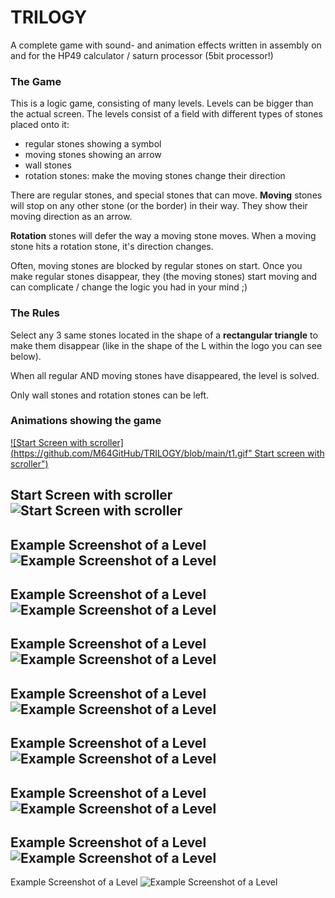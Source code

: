 # TRILOGY
A complete game with sound- and animation effects written in assembly on and for the HP49 calculator / saturn processor (5bit processor!)

### The Game
This is a logic game, consisting of many levels. Levels can be bigger than the actual screen. The levels consist of a field with different types of stones placed onto it:

 - regular stones showing a symbol
 - moving stones showing an arrow
 - wall stones
 - rotation stones: make the moving stones change their direction

There are regular stones, and special stones that can move. **Moving** stones will stop on any other stone (or the border) in their way. They show their moving direction as an arrow.  

**Rotation** stones will defer the way a moving stone moves. When a moving stone hits a rotation stone, it's direction changes.

Often, moving stones are blocked by regular stones on start. Once you make regular stones disappear, they (the moving stones) start moving and can complicate / change the logic you had in your mind ;)

### The Rules
Select any 3 same stones located in the shape of a **rectangular triangle** to make them disappear (like in the shape of the L within the logo you can see below).  

When all regular AND moving stones have disappeared, the level is solved.  

Only wall stones and rotation stones can be left.

### Animations showing the game

[![Start Screen with scroller](https://github.com/M64GitHub/TRILOGY/blob/main/t1.gif" Start screen with scroller")  
](https://github.com/M64GitHub/TRILOGY/blob/main/t1.gif)


Start Screen with scroller
![Start Screen with scroller](https://github.com/M64GitHub/TRILOGY/blob/main/1.png "Start screen with scroller")  
---

Example Screenshot of a Level
![Example Screenshot of a Level](https://github.com/M64GitHub/TRILOGY/blob/main/2.png "Example Screenshot of a Level")  
---

Example Screenshot of a Level
![Example Screenshot of a Level](https://github.com/M64GitHub/TRILOGY/blob/main/3.png "Example Screenshot of a Level")  
---

Example Screenshot of a Level
![Example Screenshot of a Level](https://github.com/M64GitHub/TRILOGY/blob/main/4.png "Example Screenshot of a Level")  
---

Example Screenshot of a Level
![Example Screenshot of a Level](https://github.com/M64GitHub/TRILOGY/blob/main/5.png "Example Screenshot of a Level")  
---

Example Screenshot of a Level
![Example Screenshot of a Level](https://github.com/M64GitHub/TRILOGY/blob/main/6.png "Example Screenshot of a Level")  
---

Example Screenshot of a Level
![Example Screenshot of a Level](https://github.com/M64GitHub/TRILOGY/blob/main/7.png "Example Screenshot of a Level")  
---

Example Screenshot of a Level
![Example Screenshot of a Level](https://github.com/M64GitHub/TRILOGY/blob/main/8.png "Example Screenshot of a Level")  
---

Example Screenshot of a Level
![Example Screenshot of a Level](https://github.com/M64GitHub/TRILOGY/blob/main/9.png "Example Screenshot of a Level")  
